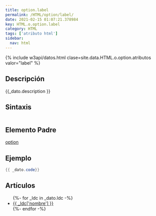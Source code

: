 ```yaml
---
title: option.label
permalink: /HTML/option/label/
date: 2021-02-15 01:07:21.378984
key: HTML.o.option.label
category: HTML
tags: ['atributo html']
sidebar: 
  nav: html
---
```


{% include w3api/datos.html clase=site.data.HTML.o.option.atributos valor="label" %}

## Descripción
{{_dato.description }}

## Sintaxis
~~~html
~~~

## Elemento Padre
[option](/HTML/option/)

## Ejemplo
~~~java
{{ _dato.code}}
~~~

## Artículos
<ul>
{%- for _ldc in _dato.ldc -%}
   <li>
       <a href="{{_ldc['url'] }}">{{ _ldc['nombre'] }}</a>
   </li>
{%- endfor -%}
</ul>

